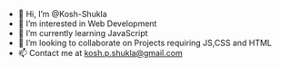 - 👋 Hi, I’m @Kosh-Shukla
- 👀 I’m interested in Web Development
- 🌱 I’m currently learning JavaScript
- 💞️ I’m looking to collaborate on Projects requiring JS,CSS and HTML
- 📫 Contact me at kosh.p.shukla@gmail.com

<!---
Kosh-Shukla/Kosh-Shukla is a ✨ special ✨ repository because its `README.md` (this file) appears on your GitHub profile.
You can click the Preview link to take a look at your changes.
--->
